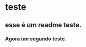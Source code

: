 # teste
## esse é um readme teste.
### Agora um segundo teste. 
<!-- https://docs.github.com/en/get-started/writing-on-github/getting-started-with-writing-and-formatting-on-github/basic-writing-and-formatting-syntax -->
